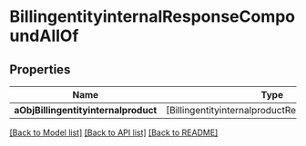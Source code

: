 # BillingentityinternalResponseCompoundAllOf

## Properties
Name | Type | Description | Notes
------------ | ------------- | ------------- | -------------
**aObjBillingentityinternalproduct** | [BillingentityinternalproductResponseCompound] |  | 

[[Back to Model list]](../README.md#documentation-for-models) [[Back to API list]](../README.md#documentation-for-api-endpoints) [[Back to README]](../README.md)


